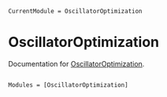 ```@meta
CurrentModule = OscillatorOptimization
```

# OscillatorOptimization

Documentation for [OscillatorOptimization](https://github.com/claude-assistant/OscillatorOptimization.jl).

```@index
```

```@autodocs
Modules = [OscillatorOptimization]
```
